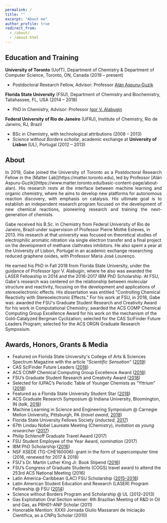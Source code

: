 ```yaml
---
permalink: /
title: ""
excerpt: "About me"
author_profile: true
redirect_from: 
  - /about/
  - /about.html
---
```

## Education and Training
  
**University of Toronto** (UofT), Department of Chemistry & Department of Computer Science, Toronto, ON, Canada (2019 – present)
  +	Postdoctoral Research Fellow, Advisor: Professor [Alán Aspuru-Guzik](https://matter.toronto.edu)    	      				   

**Florida State University** (FSU), Department of Chemistry and Biochemistry, 
Tallahassee, FL, USA (2014 – 2018)
+	PhD in Chemistry, Advisor: Professor [Igor V. Alabugin](https://www.chem.fsu.edu/~alabugin/)

**Federal University of Rio de Janeiro** (UFRJ), Institute of Chemistry, Rio de Janeiro, RJ, Brazil
+	BSc in Chemistry, with technological attributions (2008 – 2013)
  + *Science without Borders scholar*, academic exchange at **University of Lisbon** (UL), Portugal (2012 – 2013)

## About

<p style='text-align: justify;'>
In 2019, Gabe joined the University of Toronto as a Postdoctoral Research Fellow in the [Matter Lab](https://matter.toronto.edu), led by Professor [Alán Aspuru-Guzik](https://www.matter.toronto.edu/basic-content-page/about-alan). His research rests at the interface between machine learning and organic chemistry, where he aims to develop new platforms for autonomous reaction discovery, with emphasis on catalysis. His ultimate goal is to establish an independent research program focused on the development of new chemical reactions, pioneering research and training the next-generation of chemists.
<br />

Gabe received his B.Sc. in Chemistry from Federal University of Rio de Janeiro, Brazil under supervision of Professor Pierre Mothè Esteves, in 2013. His research at that university was focused on theoretical studies of electrophilic aromatic nitration via single electron transfer and a final project on the development of methane clathrates inhibitors. He also spent a year at the University of Lisbon, Portugal in an academic exchange researching reduced graphene oxides, with Professor Maria José Lourenço.
<br/>

He earned his PhD in Fall 2018 from Florida State University, under the guidance of Professor Igor V. Alabugin, where he also was awarded the LASER Fellowship in 2014 and the 2016-2017 IBM PhD Scholarship. At FSU, Gabe's research was centered on the relationship between molecular structure and reactivity, focusing on the development and applications of stereoelectronic effects. His dissertation was entitled "Controlling Chemical Reactivity with Stereoelectronic Effects." 
For his work at FSU, in 2018, Gabe was: awarded the FSU's Graduate Student Research and Creativity Award for his work in Computational Chemistry; awarded the ACS COMP Chemical Computing Group Excellence Award for his work on the mechanism of the Gold-Catalyzed Bergman Cyclization; selected for the CAS SciFinder Future Leaders Program; selected for the ACS ORGN Graduate Research Symposium.
<br />

 



</p>

## Awards, Honors, Grants & Media

+ Featured on Florida State University's College of Arts & Sciences Spectrum Magazine with the article _“Scientific Sensation”_ ([2019](https://artsandsciences.fsu.edu/spectrum-magazine/alumni-alight/spectrum-summer-2019-scientific-sensation))
+ CAS SciFinder Future Leaders ([2018](https://www.cas.org/about/futureleaders))
+ ACS COMP Chemical Computing Group Excellence Award ([2018](http://www.acscomp.org/awards/chemical-computing-group-excellence-award))
+ FSU’s Graduate Student Research and Creativity Award ([2018](https://gradschool.fsu.edu/news-recognitions/previous-award-winners/research-and-creativity-awards))
+ Selected for IUPAC’s Periodic Table of Younger Chemists as “Yttrium” ([2018](https://iupac.org/100/chemist/gabriel-dos-passos-gomes-yt/))
+ Featured as a Florida State University Student Star ([2018](https://news.fsu.edu/student-stars/2018/12/05/gabriel-gomes/))
+ ACS Graduate Research Symposium @ Indiana University, Bloomington, IN (_talk_, [2018](https://www.organicdivision.org/grs/grshistory/))
+ Machine Learning in Science and Engineering Symposium @ Carnegie Mellon University, Pittsburgh, PA (_travel award_, [2018](https://events.mcs.cmu.edu/mlse/))
+ Florida State University Fellows Society (_inducted_, [2017](http://www.gradschool.fsu.edu/fellows-society))
+ 67th Lindau Nobel Laureate Meeting (Chemistry), _invitation as young researcher_ ([2017](https://news.fsu.edu/news/science-technology/2017/06/22/fsu-graduate-students-attend-international-nobel-laureate-meeting/))
+ Philip Schlenoff Graduate Travel Award (2017)
+ FSU Student Employee of the Year Award, _nomination_ (2017)
+ IBM PhD Scholarship ([2016](http://www.chem.fsu.edu/News.php?NewsID=94))
+ NSF XSEDE (TG-CHE160006): grant in the form of supercomputer time (2016, renewed for 2017 & 2018)
+ FSU's Dr. Martin Luther King Jr. Book Stipend ([2016](http://thecenter.fsu.edu/Scholarships-and-Recognition/Dr.-Martin-Luther-King-Jr.-Book-Stipend))
+ FSU’s Congress of Graduate Students (COGS) travel award to attend the 253rd ACS National Meeting (2016)
+ Latin America-Caribbean (LAC) FSU Scholarship ([2015–2018](http://gradschool.fsu.edu/Funding-Awards/Financial-Support-General-Information/Latin-America-Caribbean-LAC-Scholarship))
+ Latin American Student Education and Research (LASER) Program Fellowship @ FSU ([2014](https://www.chem.fsu.edu/laser/))
+ Science without Borders Program and Scholarship @ UL (2012–2013)
+ Gas Exploitation Oral Section winner: 6th Brazilian Meeting of R&D in Oil and Gas, as PRH01-ANP Scholar (2011)
+ Honorable Mention: XXXII Jornada Giulio Massarani de Iniciação Científica, as a CNPq Scholar (2010)
